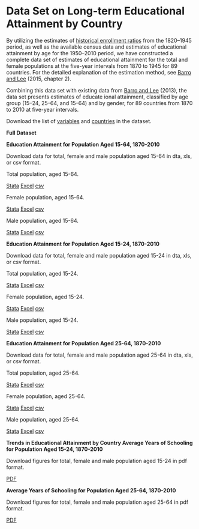 ﻿# Data Set on Long-term Educational Attainment by Country

By utilizing the estimates of  [historical enrollment ratios](/enroll.md) from the 1820–1945 period, as well as the available census data and estimates of educational attainment by age for the 1950–2010 period, we have constructed a complete data set of estimates of educational attainment for the total and female populations at the five-year intervals from 1870 to 1945 for 89 countries. For the detailed explanation of the estimation method, see  [Barro and Lee](http://www.amazon.com/Education-Matters-Global-Schooling-Century/dp/0199379238/ref=sr_1_1?ie=UTF8&qid=1435965474&sr=8-1&keywords=Education+Matters%3A+Global+Schooling+Gains+from+the+19th+to+the+21st+Century)  (2015, chapter 2).

Combining this data set with existing data from  [Barro and Lee](http://www.barrolee.com/) (2013), the data set presents estimates of educate ional attainment, classified by age group (15–24, 25–64, and 15–64) and by gender, for 89 countries from 1870 to 2010 at five-year intervals.

Download the list of  [variables](/OUP/OUPDefi.md)  and [countries](/OUT/OUPList.md)  in the dataset.

**Full Dataset**


**Education Attainment for Population Aged 15-64, 1870-2010**

Download data for total, female and male population aged 15-64 in dta, xls, or csv format.

Total population, aged 15-64.

[Stata](/OUP/OUP_long_MF1564_v1.dta)  [Excel](/OUP/OUP_long_MF1564_v1.xls) [csv](/OUP/OUP_long_MF1564_v1.csv)

Female population, aged 15-64.

[Stata](/OUP/OUP_long_F1564_v1.dta) [Excel](/OUP/OUP_long_F1564_v1.xls) [csv](/OUP/OUP_long_F1564_v1.csv)

Male population, aged 15-64.

[Stata](/OUP/OUP_long_M1564_v1.dta) [Excel](/OUP/OUP_long_M1564_v1.xls) [csv](/OUP/OUP_long_M1564_v1.csv)

**Education Attainment for Population Aged 15-24, 1870-2010**

Download data for total, female and male population aged 15-24 in dta, xls, or csv format.

Total population, aged 15-24. 

[Stata](/OUP/OUP_long_MF1524_v1.dta) [Excel](/OUP/OUP_long_MF1524_v1.xls) [csv](/OUP/OUP_long_MF1524_v1.csv)

Female population, aged 15-24.

[Stata](/OUP/OUP_long_F1524_v1.dta) [Excel](/OUP/OUP_long_F1524_v1.xls) [csv](/OUP/OUP_long_F1524_v1.csv)

Male population, aged 15-24.

[Stata](/OUP/OUP_long_M1524_v1.dta) [Excel](/OUP/OUP_long_M1524_v1.xls) [csv](/OUP/OUP_long_M1524_v1.csv)

**Education Attainment for Population Aged 25-64, 1870-2010**

Download data for total, female and male population aged 25-64 in dta, xls, or csv format.

Total population, aged 25-64.

[Stata](/OUP/OUP_long_MF2564_v1.dta) [Excel](/OUP/OUP_long_MF2564_v1.xls) [csv](/OUP/OUP_long_MF2564_v1.csv)

Female population, aged 25-64.

[Stata](/OUP/OUP_long_F2564_v1.dta) [Excel](/OUP/OUP_long_F2564_v1.xls) [csv](/OUP/OUP_long_F2564_v1.csv)

Male population, aged 25-64.

[Stata](/OUP/OUP_long_M2564_v1.dta) [Excel](/OUP/OUP_long_M2564_v1.xls) [csv](/OUP/OUP_long_M2564_v1.csv)

**Trends in Educational Attainment by Country
Average Years of Schooling for Population Aged 15-24, 1870-2010**

Download figures for total, female and male population aged 15-24 in pdf format.

[PDF](/OUP/OUP_long1524_v1.pdf)

**Average Years of Schooling for Population Aged 25-64, 1870-2010**

Download figures for total, female and male population aged 25-64 in pdf format.

[PDF](/OUP/OUP_long2564_v1.pdf)

